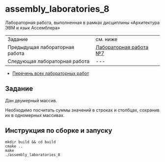 # assembly_laboratories_8

Лабораторная работа, выполненная в рамках дисциплины «Архитектура ЭВМ и язык Ассемблера»

| | |
|-|-|
| Задание | см. ниже |
| Предыдущая лабораторная работа | [Лабораторная работа №7](https://github.com/PatriotRossii/assembly_laboratories_5) |
| Следующая лабораторная работа | --- |

* [Перечень всех лабораторных работ](https://github.com/BFI-2202/assembly_laboratories)

## Задание

Дан двумерный массив.

Необходимо посчитать суммы значений в строках и столбцах, сохранив их в одномерных массивах.

## Инструкция по сборке и запуску

```
mkdir build && cd build
cmake ..
make
./assembly_laboratories_8
```

